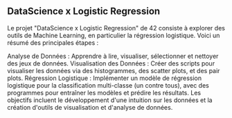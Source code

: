 ## DataScience x Logistic Regression
Le projet "DataScience x Logistic Regression" de 42 consiste à explorer des outils de Machine Learning, en particulier la régression logistique. Voici un résumé des principales étapes :

Analyse de Données : Apprendre à lire, visualiser, sélectionner et nettoyer des jeux de données.
Visualisation des Données : Créer des scripts pour visualiser les données via des histogrammes, des scatter plots, et des pair plots.
Régression Logistique : Implémenter un modèle de régression logistique pour la classification multi-classe (un contre tous), avec des programmes pour entraîner les modèles et prédire les résultats.
Les objectifs incluent le développement d'une intuition sur les données et la création d'outils de visualisation et d'analyse de données.
